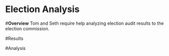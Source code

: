 # Election Analysis

#**Overview**
Tom and Seth require help analyzing election audit results to the election commission.

#Results

#Analysis
